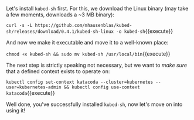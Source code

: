 Let's install `kubed-sh` first. For this, we download the Linux binary (may take a few moments, downloads a ~3 MB binary):

`curl -s -L https://github.com/mhausenblas/kubed-sh/releases/download/0.4.1/kubed-sh-linux -o kubed-sh`{{execute}}

And now we make it executable and move it to a well-known place:

`chmod +x kubed-sh && sudo mv kubed-sh /usr/local/bin`{{execute}}

The next step is strictly speaking not necessary, but we want to _make sure_ that a defined context exists to operate on:

`kubectl config set-context katacoda --cluster=kubernetes --user=kubernetes-admin && kubectl config use-context katacoda`{{execute}}

Well done, you've successfully installed `kubed-sh`, now let's move on into using it!
